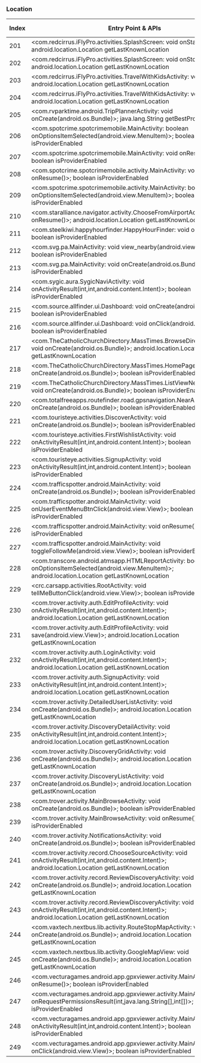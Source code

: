 ### Location
| Index | Entry Point & APIs | Screen shot | Resource id | Label |
| ------------- | ------------- | ------------- |-------------|-------------|
| 201 | <com.redcirrus.iFlyPro.activities.SplashScreen: void onStart()>; android.location.Location getLastKnownLocation | ![](D:\COSMOS\output\py\Play_win8\Travel_Local\com.redcirrus.iFly\com.redcirrus.iFlyPro.activities.SplashScreen.png) |  | |
| 202 | <com.redcirrus.iFlyPro.activities.SplashScreen: void onStop()>; android.location.Location getLastKnownLocation | ![](D:\COSMOS\output\py\Play_win8\Travel_Local\com.redcirrus.iFly\com.redcirrus.iFlyPro.activities.SplashScreen.png) |  | |
| 203 | <com.redcirrus.iFlyPro.activities.TravelWithKidsActivity: void onStop()>; android.location.Location getLastKnownLocation | ![](D:\COSMOS\output\py\Play_win8\Travel_Local\com.redcirrus.iFly\com.redcirrus.iFlyPro.activities.TravelWithKidsActivity.png) |  | |
| 204 | <com.redcirrus.iFlyPro.activities.TravelWithKidsActivity: void onStart()>; android.location.Location getLastKnownLocation | ![](D:\COSMOS\output\py\Play_win8\Travel_Local\com.redcirrus.iFly\com.redcirrus.iFlyPro.activities.TravelWithKidsActivity.png) |  | |
| 205 | <com.rvparktime.android.TripPlannerActivity: void onCreate(android.os.Bundle)>; java.lang.String getBestProvider | ![](D:\COSMOS\output\py\Play_win8\Travel_Local\com.rvparktime.android\com.rvparktime.android.TripPlannerActivity.png) |  | T |
| 206 | <com.spotcrime.spotcrimemobile.MainActivity: boolean onOptionsItemSelected(android.view.MenuItem)>; boolean isProviderEnabled | ![](D:\COSMOS\output\py\Play_win8\Travel_Local\com.spotcrime.spotcrimemobile\com.spotcrime.spotcrimemobile.MainActivity.png) |  | T |
| 207 | <com.spotcrime.spotcrimemobile.MainActivity: void onResume()>; boolean isProviderEnabled | ![](D:\COSMOS\output\py\Play_win8\Travel_Local\com.spotcrime.spotcrimemobile\com.spotcrime.spotcrimemobile.MainActivity.png) |  | T |
| 208 | <com.spotcrime.spotcrimemobile.activity.MainActivity: void onResume()>; boolean isProviderEnabled | ![](D:\COSMOS\output\py\Play_win8\Travel_Local\com.spotcrime.spotcrimemobilev2\com.spotcrime.spotcrimemobile.activity.MainActivity.png) |  | T |
| 209 | <com.spotcrime.spotcrimemobile.activity.MainActivity: boolean onOptionsItemSelected(android.view.MenuItem)>; boolean isProviderEnabled | ![](D:\COSMOS\output\py\Play_win8\Travel_Local\com.spotcrime.spotcrimemobilev2\com.spotcrime.spotcrimemobile.activity.MainActivity.png) |  | T |
| 210 | <com.staralliance.navigator.activity.ChooseFromAirportActivity: void onResume()>; android.location.Location getLastKnownLocation | ![](D:\COSMOS\output\py\Play_win8\Travel_Local\com.staralliance.navigator\com.staralliance.navigator.activity.ChooseFromAirportActivity.png) |  | T |
| 211 | <com.steelkiwi.happyhourfinder.HappyHourFinder: void onResume()>; boolean isProviderEnabled | ![](D:\COSMOS\output\py\Play_win8\Travel_Local\com.steelkiwi.happyhourfinder\com.steelkiwi.happyhourfinder.HappyHourFinder.png) |  | T |
| 212 | <com.svg.pa.MainActivity: void view_nearby(android.view.View)>; boolean isProviderEnabled | ![](D:\COSMOS\output\py\Play_win8\Travel_Local\com.svg.pa\com.svg.pa.MainActivity.png) |  | T |
| 213 | <com.svg.pa.MainActivity: void onCreate(android.os.Bundle)>; boolean isProviderEnabled | ![](D:\COSMOS\output\py\Play_win8\Travel_Local\com.svg.pa\com.svg.pa.MainActivity.png) |  | T |
| 214 | <com.sygic.aura.SygicNaviActivity: void onActivityResult(int,int,android.content.Intent)>; boolean isProviderEnabled | ![](D:\COSMOS\output\py\Play_win8\Travel_Local\com.sygic.truck\com.sygic.aura.SygicNaviActivity.png) |  | |
| 215 | <com.source.allfinder.ui.Dashboard: void onCreate(android.os.Bundle)>; boolean isProviderEnabled | ![](D:\COSMOS\output\py\Play_win8\Travel_Local\com.tag.aroundyou\com.source.allfinder.ui.Dashboard.png) |  | T |
| 216 | <com.source.allfinder.ui.Dashboard: void onClick(android.view.View)>; boolean isProviderEnabled | ![](D:\COSMOS\output\py\Play_win8\Travel_Local\com.tag.aroundyou\com.source.allfinder.ui.Dashboard.png) |  | T |
| 217 | <com.TheCatholicChurchDirectory.MassTimes.BrowseDirectoryStates: void onCreate(android.os.Bundle)>; android.location.Location getLastKnownLocation | ![](D:\COSMOS\output\py\Play_win8\Travel_Local\com.TheCatholicChurchDirectory.MassTimes\com.TheCatholicChurchDirectory.MassTimes.BrowseDirectoryStates.png) |  | T |
| 218 | <com.TheCatholicChurchDirectory.MassTimes.HomePage: void onCreate(android.os.Bundle)>; boolean isProviderEnabled | ![](D:\COSMOS\output\py\Play_win8\Travel_Local\com.TheCatholicChurchDirectory.MassTimes\com.TheCatholicChurchDirectory.MassTimes.HomePage.png) |  | T |
| 219 | <com.TheCatholicChurchDirectory.MassTimes.ListViewNearbyChurches: void onCreate(android.os.Bundle)>; boolean isProviderEnabled | ![](D:\COSMOS\output\py\Play_win8\Travel_Local\com.TheCatholicChurchDirectory.MassTimes\com.TheCatholicChurchDirectory.MassTimes.ListViewNearbyChurches.png) |  | T |
| 220 | <com.totalfreeapps.routefinder.road.gpsnavigation.NearActivity: void onCreate(android.os.Bundle)>; boolean isProviderEnabled | ![](D:\COSMOS\output\py\Play_win8\Travel_Local\com.totalfreeapps.routefinder.road.gpsnavigation\com.totalfreeapps.routefinder.road.gpsnavigation.NearActivity.png) |  | T |
| 221 | <com.touristeye.activities.DiscoverActivity: void onCreate(android.os.Bundle)>; boolean isProviderEnabled | ![](D:\COSMOS\output\py\Play_win8\Travel_Local\com.touristeye\com.touristeye.activities.DiscoverActivity.png) |  | T |
| 222 | <com.touristeye.activities.FirstWishlistActivity: void onActivityResult(int,int,android.content.Intent)>; boolean isProviderEnabled | ![](D:\COSMOS\output\py\Play_win8\Travel_Local\com.touristeye\com.touristeye.activities.FirstWishlistActivity.png) |  | T |
| 223 | <com.touristeye.activities.SignupActivity: void onActivityResult(int,int,android.content.Intent)>; boolean isProviderEnabled | ![](D:\COSMOS\output\py\Play_win8\Travel_Local\com.touristeye\com.touristeye.activities.SignupActivity.png) |  | T |
| 224 | <com.trafficspotter.android.MainActivity: void onCreate(android.os.Bundle)>; boolean isProviderEnabled | ![](D:\COSMOS\output\py\Play_win8\Travel_Local\com.trafficspotter.android\com.trafficspotter.android.MainActivity.png) |  | |
| 225 | <com.trafficspotter.android.MainActivity: void onUserEventMenuBtnClick(android.view.View)>; boolean isProviderEnabled | ![](D:\COSMOS\output\py\Play_win8\Travel_Local\com.trafficspotter.android\com.trafficspotter.android.MainActivity.png) |  | |
| 226 | <com.trafficspotter.android.MainActivity: void onResume()>; boolean isProviderEnabled | ![](D:\COSMOS\output\py\Play_win8\Travel_Local\com.trafficspotter.android\com.trafficspotter.android.MainActivity.png) |  | |
| 227 | <com.trafficspotter.android.MainActivity: void toggleFollowMe(android.view.View)>; boolean isProviderEnabled | ![](D:\COSMOS\output\py\Play_win8\Travel_Local\com.trafficspotter.android\com.trafficspotter.android.MainActivity.png) |  | |
| 228 | <com.transcore.android.atmsapp.HTMLReportActivity: boolean onOptionsItemSelected(android.view.MenuItem)>; android.location.Location getLastKnownLocation | ![](D:\COSMOS\output\py\Play_win8\Travel_Local\com.transcore.android.commuterLink\com.transcore.android.atmsapp.HTMLReportActivity.png) |  | F |
| 229 | <crc.carsapp.activities.RootActivity: void tellMeButtonClick(android.view.View)>; boolean isProviderEnabled | ![](D:\COSMOS\output\py\Play_win8\Travel_Local\crc.carsapp.idtruckers\crc.carsapp.activities.RootActivity.png) |  | T |
| 230 | <com.trover.activity.auth.EditProfileActivity: void onActivityResult(int,int,android.content.Intent)>; android.location.Location getLastKnownLocation | ![](D:\COSMOS\output\py\Play_win8\Travel_Local\com.trover\com.trover.activity.auth.EditProfileActivity.png) |  | F |
| 231 | <com.trover.activity.auth.EditProfileActivity: void save(android.view.View)>; android.location.Location getLastKnownLocation | ![](D:\COSMOS\output\py\Play_win8\Travel_Local\com.trover\com.trover.activity.auth.EditProfileActivity.png) |  | F |
| 232 | <com.trover.activity.auth.LoginActivity: void onActivityResult(int,int,android.content.Intent)>; android.location.Location getLastKnownLocation | ![](D:\COSMOS\output\py\Play_win8\Travel_Local\com.trover\com.trover.activity.auth.LoginActivity.png) |  | F |
| 233 | <com.trover.activity.auth.SignupActivity: void onActivityResult(int,int,android.content.Intent)>; android.location.Location getLastKnownLocation | ![](D:\COSMOS\output\py\Play_win8\Travel_Local\com.trover\com.trover.activity.auth.SignupActivity.png) |  | F |
| 234 | <com.trover.activity.DetailedUserListActivity: void onCreate(android.os.Bundle)>; android.location.Location getLastKnownLocation | ![](D:\COSMOS\output\py\Play_win8\Travel_Local\com.trover\com.trover.activity.DetailedUserListActivity.png) |  | F |
| 235 | <com.trover.activity.DiscoveryDetailActivity: void onActivityResult(int,int,android.content.Intent)>; android.location.Location getLastKnownLocation | ![](D:\COSMOS\output\py\Play_win8\Travel_Local\com.trover\com.trover.activity.DiscoveryDetailActivity.png) |  | T |
| 236 | <com.trover.activity.DiscoveryGridActivity: void onCreate(android.os.Bundle)>; android.location.Location getLastKnownLocation | ![](D:\COSMOS\output\py\Play_win8\Travel_Local\com.trover\com.trover.activity.DiscoveryGridActivity.png) |  | F |
| 237 | <com.trover.activity.DiscoveryListActivity: void onCreate(android.os.Bundle)>; android.location.Location getLastKnownLocation | ![](D:\COSMOS\output\py\Play_win8\Travel_Local\com.trover\com.trover.activity.DiscoveryListActivity.png) |  | F |
| 238 | <com.trover.activity.MainBrowseActivity: void onCreate(android.os.Bundle)>; boolean isProviderEnabled | ![](D:\COSMOS\output\py\Play_win8\Travel_Local\com.trover\com.trover.activity.MainBrowseActivity.png) |  | |
| 239 | <com.trover.activity.MainBrowseActivity: void onResume()>; boolean isProviderEnabled | ![](D:\COSMOS\output\py\Play_win8\Travel_Local\com.trover\com.trover.activity.MainBrowseActivity.png) |  | |
| 240 | <com.trover.activity.NotificationsActivity: void onCreate(android.os.Bundle)>; boolean isProviderEnabled | ![](D:\COSMOS\output\py\Play_win8\Travel_Local\com.trover\com.trover.activity.NotificationsActivity.png) |  | |
| 241 | <com.trover.activity.record.ChooseSourceActivity: void onActivityResult(int,int,android.content.Intent)>; android.location.Location getLastKnownLocation | ![](D:\COSMOS\output\py\Play_win8\Travel_Local\com.trover\com.trover.activity.record.ChooseSourceActivity.png) |  | |
| 242 | <com.trover.activity.record.ReviewDiscoveryActivity: void onCreate(android.os.Bundle)>; android.location.Location getLastKnownLocation | ![](D:\COSMOS\output\py\Play_win8\Travel_Local\com.trover\com.trover.activity.record.ReviewDiscoveryActivity.png) |  | |
| 243 | <com.trover.activity.record.ReviewDiscoveryActivity: void onActivityResult(int,int,android.content.Intent)>; android.location.Location getLastKnownLocation | ![](D:\COSMOS\output\py\Play_win8\Travel_Local\com.trover\com.trover.activity.record.ReviewDiscoveryActivity.png) |  | |
| 244 | <com.vaxtech.nextbus.lib.activity.RouteStopMapActivity: void onCreate(android.os.Bundle)>; android.location.Location getLastKnownLocation | ![](D:\COSMOS\output\py\Play_win8\Travel_Local\com.vaxtech.nextbus.phoenix\com.vaxtech.nextbus.lib.activity.RouteStopMapActivity.png) |  | T |
| 245 | <com.vaxtech.nextbus.lib.activity.GoogleMapView: void onCreate(android.os.Bundle)>; android.location.Location getLastKnownLocation | ![](D:\COSMOS\output\py\Play_win8\Travel_Local\com.vaxtech.nextbus.phoenix\com.vaxtech.nextbus.lib.activity.GoogleMapView.png) |  | T |
| 246 | <com.vecturagames.android.app.gpxviewer.activity.MainActivity: void onResume()>; boolean isProviderEnabled | ![](D:\COSMOS\output\py\Play_win8\Travel_Local\com.vecturagames.android.app.gpxviewer\com.vecturagames.android.app.gpxviewer.activity.MainActivity.png) |  | T |
| 247 | <com.vecturagames.android.app.gpxviewer.activity.MainActivity: void onRequestPermissionsResult(int,java.lang.String[],int[])>; boolean isProviderEnabled | ![](D:\COSMOS\output\py\Play_win8\Travel_Local\com.vecturagames.android.app.gpxviewer\com.vecturagames.android.app.gpxviewer.activity.MainActivity.png) |  | T |
| 248 | <com.vecturagames.android.app.gpxviewer.activity.MainActivity: void onActivityResult(int,int,android.content.Intent)>; boolean isProviderEnabled | ![](D:\COSMOS\output\py\Play_win8\Travel_Local\com.vecturagames.android.app.gpxviewer\com.vecturagames.android.app.gpxviewer.activity.MainActivity.png) |  | T |
| 249 | <com.vecturagames.android.app.gpxviewer.activity.MainActivity$7: void onClick(android.view.View)>; boolean isProviderEnabled | ![](D:\COSMOS\output\py\Play_win8\Travel_Local\com.vecturagames.android.app.gpxviewer\com.vecturagames.android.app.gpxviewer.activity.MainActivity.png) |  | T |
